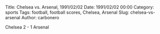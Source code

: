 Title: Chelsea vs. Arsenal, 1991/02/02
Date: 1991/02/02 00:00
Category: sports
Tags: football, football scores, Chelsea, Arsenal
Slug: chelsea-vs-arsenal
Author: carbonero


Chelsea 2 - 1 Arsenal
